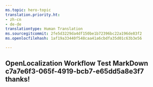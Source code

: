 ```yaml
---
ms.topic: hero-topic
translation.priority.ht:
- zh-cn
- de-de
translationtype: Human Translation
ms.sourcegitcommit: 2fe5d3229da4df150be1b72396bc22a196de83f2
ms.openlocfilehash: 1af19a33440f548caa41a6cbdfa35d01c63b3e56

---
```

## OpenLocalization Workflow Test MarkDown c7a7e6f3-065f-4919-bcb7-e65dd5a8e3f7 thanks!



<!--HONumber=Aug16_HO3-->


